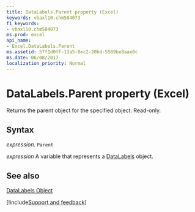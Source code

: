 ```yaml
---
title: DataLabels.Parent property (Excel)
keywords: vbaxl10.chm584073
f1_keywords:
- vbaxl10.chm584073
ms.prod: excel
api_name:
- Excel.DataLabels.Parent
ms.assetid: 57f1d0ff-13a5-8ec2-20bd-5589be8aae0c
ms.date: 06/08/2017
localization_priority: Normal
---
```



# DataLabels.Parent property (Excel)

Returns the parent object for the specified object. Read-only.


## Syntax

_expression_. `Parent`

_expression_ A variable that represents a [DataLabels](Excel.DataLabels(object).md) object.


## See also


[DataLabels Object](Excel.DataLabels(object).md)

[!include[Support and feedback](~/includes/feedback-boilerplate.md)]